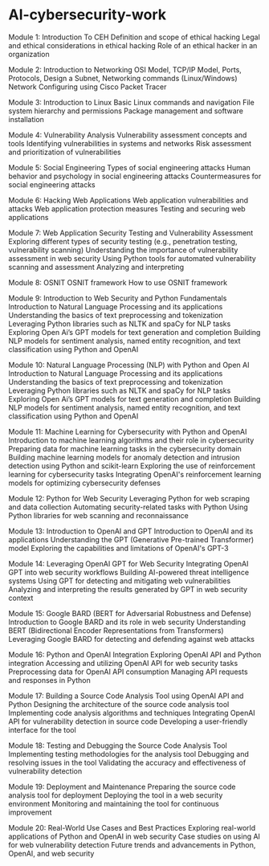 # AI-cybersecurity-work

Module 1: Introduction To CEH
Definition and scope of ethical hacking
Legal and ethical considerations in ethical hacking
Role of an ethical hacker in an organization

Module 2: Introduction to Networking
OSI Model,
TCP/IP Model,
Ports, Protocols,
Design a Subnet,
Networking commands (Linux/Windows)
Network Configuring using Cisco
Packet Tracer

Module 3: Introduction to Linux
Basic Linux commands and navigation
File system hierarchy and permissions
Package management and software installation

Module 4: Vulnerability Analysis
Vulnerability assessment concepts and tools
Identifying vulnerabilities in systems and networks
Risk assessment and prioritization of vulnerabilities

Module 5: Social Engineering
Types of social engineering attacks
Human behavior and psychology in social engineering attacks
Countermeasures for social engineering attacks

Module 6: Hacking Web Applications
Web application vulnerabilities and attacks
Web application protection measures
Testing and securing web applications

Module 7: Web Application Security Testing and Vulnerability Assessment
Exploring different types of security testing (e.g., penetration testing, vulnerability scanning)
Understanding the importance of vulnerability assessment in web security
Using Python tools for automated vulnerability scanning and assessment
Analyzing and interpreting

Module 8: OSNIT
OSNIT framework
How to use OSNIT framework

Module 9: Introduction to Web Security and Python Fundamentals
Introduction to Natural Language Processing and its applications
Understanding the basics of text preprocessing and tokenization
Leveraging Python libraries such as NLTK and spaCy for NLP tasks
Exploring Open Ai’s GPT models for text generation and completion
Building NLP models for sentiment analysis, named entity recognition, and text classification using Python and OpenAI

Module 10: Natural Language Processing (NLP) with Python and Open AI
Introduction to Natural Language Processing and its applications
Understanding the basics of text preprocessing and tokenization
Leveraging Python libraries such as NLTK and spaCy for NLP tasks
Exploring Open Ai’s GPT models for text generation and completion
Building NLP models for sentiment analysis, named entity recognition, and text classification using Python and OpenAI

Module 11: Machine Learning for Cybersecurity with Python and OpenAI
Introduction to machine learning algorithms and their role in cybersecurity
Preparing data for machine learning tasks in the cybersecurity domain
Building machine learning models for anomaly detection and intrusion detection using Python and scikit-learn
Exploring the use of reinforcement learning for cybersecurity tasks
Integrating OpenAI's reinforcement learning models for optimizing cybersecurity defenses

Module 12: Python for Web Security
Leveraging Python for web scraping and data collection
Automating security-related tasks with Python
Using Python libraries for web scanning and reconnaissance

Module 13: Introduction to OpenAI and GPT 
Introduction to OpenAI and its applications
Understanding the GPT (Generative Pre-trained Transformer) model
Exploring the capabilities and limitations of OpenAI's GPT-3

Module 14: Leveraging OpenAI GPT for Web Security
Integrating OpenAI GPT into web security workflows
Building AI-powered threat intelligence systems
Using GPT for detecting and mitigating web vulnerabilities
Analyzing and interpreting the results generated by GPT in web security context

Module 15: Google BARD (BERT for Adversarial Robustness and Defense)
Introduction to Google BARD and its role in web security
Understanding BERT (Bidirectional Encoder Representations from Transformers)
Leveraging Google BARD for detecting and defending against web attacks

Module 16: Python and OpenAI Integration
Exploring OpenAI API and Python integration
Accessing and utilizing OpenAI API for web security tasks
Preprocessing data for OpenAI API consumption
Managing API requests and responses in Python

Module 17: Building a Source Code Analysis Tool using OpenAI API and Python
Designing the architecture of the source code analysis tool
Implementing code analysis algorithms and techniques
Integrating OpenAI API for vulnerability detection in source code
Developing a user-friendly interface for the tool

Module 18: Testing and Debugging the Source Code Analysis Tool
Implementing testing methodologies for the analysis tool
Debugging and resolving issues in the tool
Validating the accuracy and effectiveness of vulnerability detection

Module 19: Deployment and Maintenance 
Preparing the source code analysis tool for deployment
Deploying the tool in a web security environment
Monitoring and maintaining the tool for continuous improvement

Module 20: Real-World Use Cases and Best Practices
Exploring real-world applications of Python and OpenAI in web security
Case studies on using AI for web vulnerability detection
Future trends and advancements in Python, OpenAI, and web security


